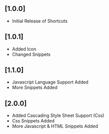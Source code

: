 ## [1.0.0]

- Initial Release of Shortcuts

## [1.0.1]

- Added Icon
- Changed Snippets

## [1.1.0]

- Javascript Language Support Added
- More Snippets Added

## [2.0.0]

- Added Cascading Style Sheet Support (Css)
- Css Snippets Added
- More Javascript & HTML Snippets Added